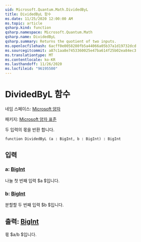 ```yaml
---
uid: Microsoft.Quantum.Math.DividedByL
title: DividedByL 함수
ms.date: 11/25/2020 12:00:00 AM
ms.topic: article
qsharp.kind: function
qsharp.namespace: Microsoft.Quantum.Math
qsharp.name: DividedByL
qsharp.summary: Returns the quotient of two inputs.
ms.openlocfilehash: 6acff0e0058280fb5a44066a05b37a1d19732dcd
ms.sourcegitcommit: a87c1aa8e7453360025e47ba614f25b02ea84ec3
ms.translationtype: MT
ms.contentlocale: ko-KR
ms.lasthandoff: 11/26/2020
ms.locfileid: "96195500"
---
```

# <a name="dividedbyl-function"></a>DividedByL 함수

네임 스페이스: [Microsoft 양자](xref:Microsoft.Quantum.Math)

패키지: [Microsoft 양자 표준](https://nuget.org/packages/Microsoft.Quantum.Standard)


두 입력의 몫을 반환 합니다.

```qsharp
function DividedByL (a : BigInt, b : BigInt) : BigInt
```


## <a name="input"></a>입력

### <a name="a--bigint"></a>a: [BigInt](xref:microsoft.quantum.lang-ref.bigint)

나눌 첫 번째 입력 $a $입니다.


### <a name="b--bigint"></a>b: [BigInt](xref:microsoft.quantum.lang-ref.bigint)

분할할 두 번째 입력 $b $입니다.



## <a name="output--bigint"></a>출력: [BigInt](xref:microsoft.quantum.lang-ref.bigint)

몫 $a/b $입니다.